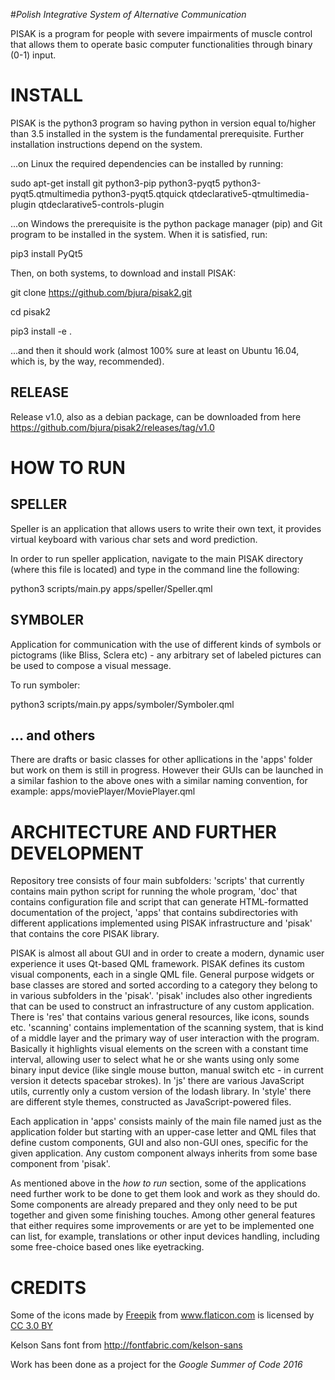 #*Polish Integrative System of Alternative Communication*

PISAK is a program for people with severe impairments of muscle control that allows them to operate basic computer functionalities through binary (0-1) input.


# INSTALL

PISAK is the python3 program so having python in version equal to/higher than 3.5 installed in the system is the fundamental prerequisite. Further installation instructions depend on the system.

...on Linux the required dependencies can be installed by running:

sudo apt-get install git python3-pip python3-pyqt5 python3-pyqt5.qtmultimedia python3-pyqt5.qtquick qtdeclarative5-qtmultimedia-plugin qtdeclarative5-controls-plugin

...on Windows the prerequisite is the python package manager (pip) and Git program to be installed in the system. When it is satisfied, run:

pip3 install PyQt5

Then, on both systems, to download and install PISAK:

git clone https://github.com/bjura/pisak2.git

cd pisak2

pip3 install -e .

...and then it should work (almost 100% sure at least on Ubuntu 16.04, which is, by the way, recommended).


## RELEASE

Release v1.0, also as a debian package, can be downloaded from here https://github.com/bjura/pisak2/releases/tag/v1.0


# HOW TO RUN

## SPELLER

Speller is an application that allows users to write their own text, it provides virtual keyboard with various char sets and word prediction.

In order to run speller application, navigate to the main PISAK directory (where this file is located) and type in the command line the following:

python3 scripts/main.py apps/speller/Speller.qml

## SYMBOLER

Application for communication with the use of different kinds of symbols or pictograms (like Bliss, Sclera etc) - any arbitrary set of labeled pictures can be used to compose a visual message.

To run symboler:

python3 scripts/main.py apps/symboler/Symboler.qml

## ... and others

There are drafts or basic classes for other apllications in the 'apps' folder but work on them is still in progress. However their GUIs can be launched in a similar fashion to the above ones with a similar naming convention, for example: apps/moviePlayer/MoviePlayer.qml


# ARCHITECTURE AND FURTHER DEVELOPMENT

Repository tree consists of four main subfolders: 'scripts' that currently contains main python script for running the whole program, 'doc' that contains configuration file and script that can generate HTML-formatted documentation of the project, 'apps' that contains subdirectories with different applications implemented using PISAK infrastructure and 'pisak' that contains the core PISAK library.

PISAK is almost all about GUI and in order to create a modern, dynamic user experience it uses Qt-based QML framework. PISAK defines its custom visual components, each in a single QML file. General purpose widgets or base classes are stored and sorted according to a category they belong to in various subfolders in the 'pisak'. 'pisak' includes also other ingredients that can be used to construct an infrastructure of any custom application. There is 'res' that contains various general resources, like icons, sounds etc. 'scanning' contains implementation of the scanning system, that is kind of a middle layer and the primary way of user interaction with the program. Basically it highlights visual elements on the screen with a constant time interval, allowing user to select what he or she wants using only some binary input device (like single mouse button, manual switch etc - in current version it detects spacebar strokes). In 'js' there are various JavaScript utils, currently only a custom version of the lodash library. In 'style' there are different style themes, constructed as JavaScript-powered files.

Each application in 'apps' consists mainly of the main file named just as the application folder but starting with an upper-case letter and QML files that define custom components, GUI and also non-GUI ones, specific for the given application. Any custom component always inherits from some base component from 'pisak'.

As mentioned above in the *how to run* section, some of the applications need further work to be done to get them look and work as they should do. Some components are already prepared and they only need to be put together and given some finishing touches. Among other general features that either requires some improvements or are yet to be implemented one can list, for example, translations or other input devices handling, including some free-choice based ones like eyetracking.


# CREDITS

<div>Some of the icons made by <a href="http://www.freepik.com" title="Freepik">Freepik</a> from <a href="http://www.flaticon.com" title="Flaticon">www.flaticon.com</a> is licensed by <a href="http://creativecommons.org/licenses/by/3.0/" title="Creative Commons BY 3.0" target="_blank">CC 3.0 BY</a></div>

Kelson Sans font from http://fontfabric.com/kelson-sans


Work has been done as a project for the *Google Summer of Code 2016*
